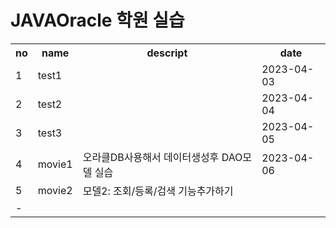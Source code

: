 
# JAVAOracle 학원 실습

<table>
  <tr><th>no</th><th>name</th><th>descript</th><th>date</th></tr>
  <tr><td>1</td><td>test1</td><td></td><td>2023-04-03</td></tr>
  <tr><td>2</td><td>test2</td><td></td><td>2023-04-04</td></tr>
  <tr><td>3</td><td>test3</td><td></td><td>2023-04-05</td></tr>
  <tr><td>4</td><td>movie1</td><td>오라클DB사용해서 데이터생성후 DAO모델 실습</td><td>2023-04-06</td></tr>
  <tr><td>5</td><td>movie2</td><td>모델2: 조회/등록/검색 기능추가하기</td></tr>
  <tr><td>-</td><td></td><td></td></tr>
